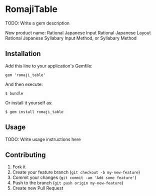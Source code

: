 # RomajiTable

TODO: Write a gem description

New product name:
  Rational Japanese Input
  Rational Japanese Layout
  Rational Japanese Syllabary Input Method, or Syllabary Method

## Installation

Add this line to your application's Gemfile:

    gem 'romaji_table'

And then execute:

    $ bundle

Or install it yourself as:

    $ gem install romaji_table

## Usage

TODO: Write usage instructions here

## Contributing

1. Fork it
2. Create your feature branch (`git checkout -b my-new-feature`)
3. Commit your changes (`git commit -am 'Add some feature'`)
4. Push to the branch (`git push origin my-new-feature`)
5. Create new Pull Request
